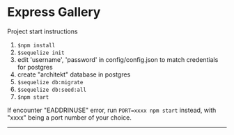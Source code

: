 Express Gallery
===============

Project start instructions

1. `$npm install`
2. `$sequelize init`
3. edit 'username', 'password' in config/config.json to match credentials for postgres
4. create "architekt" database in postgres
5. `$sequelize db:migrate`
6. `$sequelize db:seed:all`
7. `$npm start`

If encounter "EADDRINUSE" error, run `PORT=xxxx npm start` instead, with "xxxx" being a port number of your choice.

---
